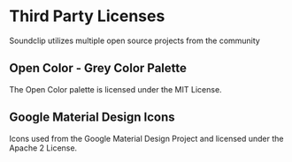 # Third Party Licenses
Soundclip utilizes multiple open source projects from the community

## Open Color - Grey Color Palette
The Open Color palette is licensed under the MIT License.

## Google Material Design Icons
Icons used from the Google Material Design Project and licensed under the Apache 2 License.
